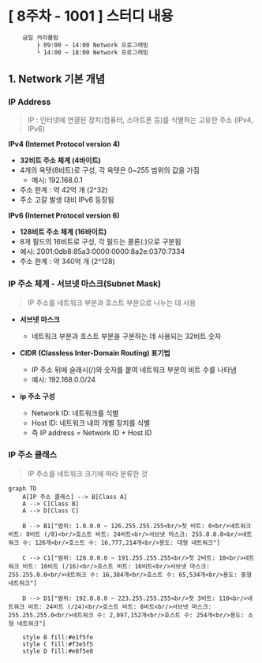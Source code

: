 # [ 8주차 - 1001 ] 스터디 내용

```bash
    금일 커리큘럼
        ├ 09:00 ~ 14:00 Network 프로그래밍
        └ 14:00 ~ 18:00 Network 프로그래밍
```

## 1. Network 기본 개념

### IP Address

> IP : 인터넷에 연결된 장치(컴퓨터, 스마트폰 등)를 식별하는 고유한 주소 (IPv4, IPv6)


**IPv4 (Internet Protocol version 4)**
- **32비트 주소 체계 (4바이트)**
- 4개의 옥텟(8비트)로 구성, 각 옥텟은 0~255 범위의 값을 가짐
    - 예시: 192.168.0.1
- 주소 한계 : 약 42억 개 (2^32)
- 주소 고갈 발생 대비 IPv6 등장됨

**IPv6 (Internet Protocol version 6)**
- **128비트 주소 체계 (16바이트)**
- 8개 필드의 16비트로 구성, 각 필드는 콜론(:)으로 구분됨
- 예시: 2001:0db8:85a3:0000:0000:8a2e:0370:7334
- 주소 한계 : 약 340억 개 (2^128)

### IP 주소 체계 - 서브넷 마스크(Subnet Mask)

> IP 주소를 네트워크 부분과 호스트 부분으로 나누는 데 사용

- **서브넷 마스크**
    - 네트워크 부분과 호스트 부분을 구분하는 데 사용되는 32비트 숫자

- **CIDR (Classless Inter-Domain Routing) 표기법**
    - IP 주소 뒤에 슬래시(/)와 숫자를 붙여 네트워크 부분의 비트 수를 나타냄
    - 예시: 192.168.0.0/24

- **ip 주소 구성**
    - Network ID: 네트워크를 식별
    - Host ID: 네트워크 내의 개별 장치를 식별
    - 즉 IP address = Network ID + Host ID

### IP 주소 클래스

> IP 주소를 네트워크 크기에 따라 분류한 것

```mermaid
graph TD
    A[IP 주소 클래스] --> B[Class A]
    A --> C[Class B]
    A --> D[Class C]
    
    B --> B1["범위: 1.0.0.0 ~ 126.255.255.255<br/>첫 비트: 0<br/>네트워크 비트: 8비트 (/8)<br/>호스트 비트: 24비트<br/>서브넷 마스크: 255.0.0.0<br/>네트워크 수: 126개<br/>호스트 수: 16,777,214개<br/>용도: 대형 네트워크"]
    
    C --> C1["범위: 128.0.0.0 ~ 191.255.255.255<br/>첫 2비트: 10<br/>네트워크 비트: 16비트 (/16)<br/>호스트 비트: 16비트<br/>서브넷 마스크: 255.255.0.0<br/>네트워크 수: 16,384개<br/>호스트 수: 65,534개<br/>용도: 중형 네트워크"]
    
    D --> D1["범위: 192.0.0.0 ~ 223.255.255.255<br/>첫 3비트: 110<br/>네트워크 비트: 24비트 (/24)<br/>호스트 비트: 8비트<br/>서브넷 마스크: 255.255.255.0<br/>네트워크 수: 2,097,152개<br/>호스트 수: 254개<br/>용도: 소형 네트워크"]

    style B fill:#e1f5fe
    style C fill:#f3e5f5
    style D fill:#e8f5e8
```
